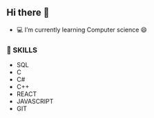 ## Hi there 👋

- 💻 I’m currently learning Computer science 😄

### 🎯 SKILLS 
- SQL
- C
- C#
- C++
- REACT
- JAVASCRIPT
- GIT
  
<!--
**Roger5572019/Roger5572019** is a ✨ _special_ ✨ repository because its `README.md` (this file) appears on your GitHub profile.

Here are some ideas to get you started:

- 🔭 I’m currently working on ...
- 🌱 I’m currently learning ...
- 👯 I’m looking to collaborate on ...
- 🤔 I’m looking for help with ...
- 💬 Ask me about ...
- 📫 How to reach me: ...
- 😄 Pronouns: ...
- ⚡ Fun fact: ...
-->
